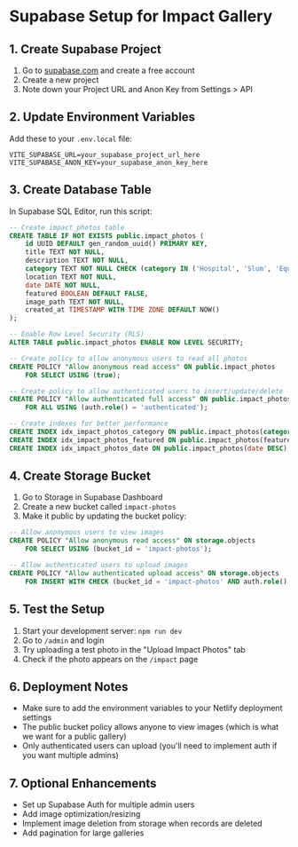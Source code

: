 # Supabase Setup for Impact Gallery

## 1. Create Supabase Project

1. Go to [supabase.com](https://supabase.com) and create a free account
2. Create a new project
3. Note down your Project URL and Anon Key from Settings > API

## 2. Update Environment Variables

Add these to your `.env.local` file:

```
VITE_SUPABASE_URL=your_supabase_project_url_here
VITE_SUPABASE_ANON_KEY=your_supabase_anon_key_here
```

## 3. Create Database Table

In Supabase SQL Editor, run this script:

```sql
-- Create impact_photos table
CREATE TABLE IF NOT EXISTS public.impact_photos (
    id UUID DEFAULT gen_random_uuid() PRIMARY KEY,
    title TEXT NOT NULL,
    description TEXT NOT NULL,
    category TEXT NOT NULL CHECK (category IN ('Hospital', 'Slum', 'Equipment', 'Volunteer', 'Community')),
    location TEXT NOT NULL,
    date DATE NOT NULL,
    featured BOOLEAN DEFAULT FALSE,
    image_path TEXT NOT NULL,
    created_at TIMESTAMP WITH TIME ZONE DEFAULT NOW()
);

-- Enable Row Level Security (RLS)
ALTER TABLE public.impact_photos ENABLE ROW LEVEL SECURITY;

-- Create policy to allow anonymous users to read all photos
CREATE POLICY "Allow anonymous read access" ON public.impact_photos
    FOR SELECT USING (true);

-- Create policy to allow authenticated users to insert/update/delete
CREATE POLICY "Allow authenticated full access" ON public.impact_photos
    FOR ALL USING (auth.role() = 'authenticated');

-- Create indexes for better performance
CREATE INDEX idx_impact_photos_category ON public.impact_photos(category);
CREATE INDEX idx_impact_photos_featured ON public.impact_photos(featured);
CREATE INDEX idx_impact_photos_date ON public.impact_photos(date DESC);
```

## 4. Create Storage Bucket

1. Go to Storage in Supabase Dashboard
2. Create a new bucket called `impact-photos`
3. Make it public by updating the bucket policy:

```sql
-- Allow anonymous users to view images
CREATE POLICY "Allow anonymous read access" ON storage.objects
    FOR SELECT USING (bucket_id = 'impact-photos');

-- Allow authenticated users to upload images
CREATE POLICY "Allow authenticated upload access" ON storage.objects
    FOR INSERT WITH CHECK (bucket_id = 'impact-photos' AND auth.role() = 'authenticated');
```

## 5. Test the Setup

1. Start your development server: `npm run dev`
2. Go to `/admin` and login
3. Try uploading a test photo in the "Upload Impact Photos" tab
4. Check if the photo appears on the `/impact` page

## 6. Deployment Notes

- Make sure to add the environment variables to your Netlify deployment settings
- The public bucket policy allows anyone to view images (which is what we want for a public gallery)
- Only authenticated users can upload (you'll need to implement auth if you want multiple admins)

## 7. Optional Enhancements

- Set up Supabase Auth for multiple admin users
- Add image optimization/resizing
- Implement image deletion from storage when records are deleted
- Add pagination for large galleries
